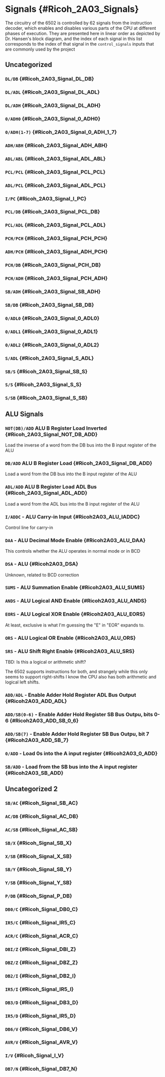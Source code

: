 
# Signals {#Ricoh_2A03_Signals}

The circuitry of the 6502 is controlled by 62 signals from the instruction
decoder, which enables and disables various parts of the CPU at different phases
of execution. They are presented here in linear order as depicted by Dr.
Hansen's block diagram, and the index of each signal in this list corresponds to
the index of that signal in the `control_signals` inputs that are commonly used
by the project

## Uncategorized

### `DL/DB` {#Ricoh_2A03_Signal_DL_DB}
### `DL/ADL` {#Ricoh_2A03_Signal_DL_ADL}
### `DL/ADH` {#Ricoh_2A03_Signal_DL_ADH}
### `0/ADH0` {#Ricoh_2A03_Signal_0_ADH0}
### `0/ADH(1-7)` {#Ricoh_2A03_Signal_0_ADH_1_7}
### `ADH/ABH` {#Ricoh_2A03_Signal_ADH_ABH}
### `ADL/ABL` {#Ricoh_2A03_Signal_ADL_ABL}
### `PCL/PCL` {#Ricoh_2A03_Signal_PCL_PCL}
### `ADL/PCL` {#Ricoh_2A03_Signal_ADL_PCL}
### `I/PC` {#Ricoh_2A03_Signal_I_PC}
### `PCL/DB` {#Ricoh_2A03_Signal_PCL_DB}
### `PCL/ADL` {#Ricoh_2A03_Signal_PCL_ADL}
### `PCH/PCH` {#Ricoh_2A03_Signal_PCH_PCH}
### `ADH/PCH` {#Ricoh_2A03_Signal_ADH_PCH}
### `PCH/DB` {#Ricoh_2A03_Signal_PCH_DB}
### `PCH/ADH` {#Ricoh_2A03_Signal_PCH_ADH}
### `SB/ADH` {#Ricoh_2A03_Signal_SB_ADH}
### `SB/DB` {#Ricoh_2A03_Signal_SB_DB}
### `0/ADL0` {#Ricoh_2A03_Signal_0_ADL0}
### `0/ADL1` {#Ricoh_2A03_Signal_0_ADL1}
### `0/ADL2` {#Ricoh_2A03_Signal_0_ADL2}
### `S/ADL` {#Ricoh_2A03_Signal_S_ADL}
### `SB/S` {#Ricoh_2A03_Signal_SB_S}
### `S/S` {#Ricoh_2A03_Signal_S_S}
### `S/SB` {#Ricoh_2A03_Signal_S_SB}

## ALU Signals

### `NOT(DB)/ADD` ALU B Register Load Inverted {#Ricoh_2A03_Signal_NOT_DB_ADD}

Load the inverse of a word from the DB bus into the B input register of the ALU

### `DB/ADD` ALU B Register Load {#Ricoh_2A03_Signal_DB_ADD}

Load a word from the DB bus into the B input register of the ALU

### `ADL/ADD` ALU B Register Load ADL Bus {#Ricoh_2A03_Signal_ADL_ADD}

Load a word from the ADL bus into the B input register of the ALU

### `I/ADDC` - ALU Carry-in Input {#Ricoh2A03_ALU_IADDC}

Control line for carry-in

### `DAA` - ALU Decimal Mode Enable {#Ricoh2A03_ALU_DAA}

This controls whether the ALU operates in normal mode or in BCD

### `DSA` - ALU {#Ricoh2A03_DSA}

Unknown, related to BCD correction

### `SUMS` - ALU Summation Enable {#Ricoh2A03_ALU_SUMS}
### `ANDS` - ALU Logical AND Enable {#Ricoh2A03_ALU_ANDS}
### `EORS` - ALU Logical XOR Enable {#Ricoh2A03_ALU_EORS}

At least, exclusive is what I'm guessing the "E" in "EOR" expands to.

### `ORS` - ALU Logical OR Enable {#Ricoh2A03_ALU_ORS}
### `SRS` - ALU Shift Right Enable {#Ricoh2A03_ALU_SRS}

TBD: Is this a logical or arithmetic shift?

The 6502 supports instructions for both, and strangely while this only seems to
support right-shifts I know the CPU also has both arithmetic and logical left
shifts.

### `ADD/ADL` - Enable Adder Hold Register ADL Bus Output {#Ricoh2A03_ADD_ADL}
### `ADD/SB(0-6)` - Enable Adder Hold Register SB Bus Outpu, bits 0-6 {#Ricoh2A03_ADD_SB_0_6}
### `ADD/SB(7)` - Enable Adder Hold Register SB Bus Outpu, bit 7 {#Ricoh2A03_ADD_SB_7}
### `0/ADD` - Load 0s into the A input register {#Ricoh2A03_0_ADD}
### `SB/ADD` - Load from the SB bus into the A input register {#Ricoh2A03_SB_ADD}

## Uncategorized 2

### `SB/AC` {#Ricoh_Signal_SB_AC}
### `AC/DB` {#Ricoh_Signal_AC_DB}
### `AC/SB` {#Ricoh_Signal_AC_SB}
### `SB/X` {#Ricoh_Signal_SB_X}
### `X/SB` {#Ricoh_Signal_X_SB}
### `SB/Y` {#Ricoh_Signal_SB_Y}
### `Y/SB` {#Ricoh_Signal_Y_SB}
### `P/DB` {#Ricoh_Signal_P_DB}
### `DB0/C` {#Ricoh_Signal_DB0_C}
### `IR5/C` {#Ricoh_Signal_IR5_C}
### `ACR/C` {#Ricoh_Signal_ACR_C}
### `DBI/Z` {#Ricoh_Signal_DBI_Z}
### `DBZ/Z` {#Ricoh_Signal_DBZ_Z}
### `DB2/I` {#Ricoh_Signal_DB2_I}
### `IR5/I` {#Ricoh_Signal_IR5_I}
### `DB3/D` {#Ricoh_Signal_DB3_D}
### `IR5/D` {#Ricoh_Signal_IR5_D}
### `DB6/V` {#Ricoh_Signal_DB6_V}
### `AVR/V` {#Ricoh_Signal_AVR_V}
### `I/V` {#Ricoh_Signal_I_V}
### `DB7/N` {#Ricoh_Signal_DB7_N}